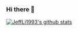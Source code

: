 ### Hi there 👋

<!--
**JeffLi1993/JeffLi1993** is a ✨ _special_ ✨ repository because its `README.md` (this file) appears on your GitHub profile.

Here are some ideas to get you started:

- 🔭 I’m currently working on ...
- 🌱 I’m currently learning ...
- 👯 I’m looking to collaborate on ...
- 🤔 I’m looking for help with ...
- 💬 Ask me about ...
- 📫 How to reach me: ...
- 😄 Pronouns: ...
- ⚡ Fun fact: ...
-->

[![JeffLi1993's github stats](https://github-readme-stats.vercel.app/api?username=JeffLi1993)](https://github.com/JeffLi1993)


